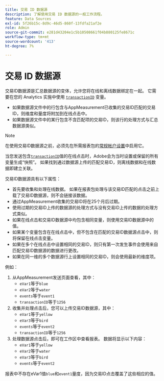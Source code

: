 ```yaml
---
title: 交易 ID 数据源
description: 了解使用交易 ID 数据源的一般工作流程。
feature: Data Sources
exl-id: 5f26b15c-8d9c-46d5-860f-13fdfa21af2e
role: Admin
source-git-commit: e281d43204e1c5b10508661f04b880125fe8671c
workflow-type: tm+mt
source-wordcount: '413'
ht-degree: 7%

---
```


# 交易 ID 数据源

交易ID数据源是汇总数据源的变体，允许您将在线和离线数据绑定在一起。 它需要在您的 Analytics 实施中使用 [`transactionID`](/help/implement/vars/page-vars/transactionid.md) 变量。

* 如果数据源文件中的行包含与AppMeasurement已收集的交易ID匹配的交易ID，则维度和量度将附加到在线点击中。
* 如果数据源文件中的某行包含不含匹配项的交易ID，则该行的处理方式与汇总数据源类似。

>[!NOTE]
>
>在使用交易ID数据源之前，必须先在所需报表包的[常规帐户设置](/help/admin/admin/c-manage-report-suites/c-edit-report-suites/general/general-acct-settings-admin.md)中启用它。

当您发送包含[`transactionID`](/help/implement/vars/page-vars/transactionid.md)值的在线点击时，Adobe会为当时设置或保留的所有变量生成“快照”。 如果找到通过数据源上传的匹配交易ID，则离线数据和在线数据即建立关联。

交易ID数据源具有以下属性：

* 首先要收集和处理在线数据。 如果在报表包处理与该交易ID匹配的点击之前上载了交易ID数据源，则不会链接该数据。
* 通过AppMeasurement收集的交易ID将在25个月后过期。
* 使用过期的交易ID上传的数据源的处理方式与没有交易ID上传的数据的处理方式类似。
* 如果在线点击和交易ID数据源中均包含相同变量，则使用交易ID数据源中的值。
* 如果某个变量包含在在线点击中，但不包含在匹配的交易ID数据源点击中，则将保留在线点击变量。
* 如果在多个在线点击中设置相同的交易ID，则只有第一次发生事件会使用来自匹配交易ID数据源的数据进行更改。
* 如果在同一维的多个数据源行上设置相同的交易ID，则会使用最新的维度项。

例如：

1. 从AppMeasurement发送页面查看，其中：
   * `eVar1`等于`blue`
   * `eVar2`等于`water`
   * `events`等于`event1`
   * `transactionID`等于`1256`
2. 收集并处理点击后，您可以上传交易ID数据源，其中：
   * `eVar1`等于`yellow`
   * `eVar3`等于`bird`
   * `events`等于`event2`
   * `transactionID`等于`1256`
3. 处理数据源点击后，即可在工作区中查看报表。 数据将显示以下内容：
   * `eVar1`等于`yellow`
   * `eVar2`等于`water`
   * `eVar3`等于`bird`
   * `events`等于`event2`

报表中不存在eVar1值`blue`和`event1`量度，因为交易ID点击覆盖了这些相应的值。
